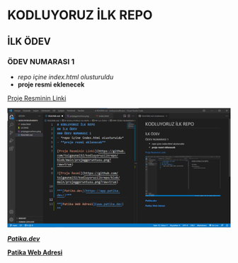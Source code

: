 # KODLUYORUZ İLK REPO
## İLK ÖDEV
### ÖDEV NUMARASI 1
- *repo içine index.html olusturuldu*
- **proje resmi eklenecek**

[Proje Resminin Linki](https://github.com/tolgaunal52/kodluyoruzilkrepo/blob/main/projeggoruntusu.png?raw=true)

![Proje Resmi](https://github.com/tolgaunal52/kodluyoruzilkrepo/blob/main/projeggoruntusu.png?raw=true)

***[Patika.dev](https://app.patika.dev/)***

**[Patika Web Adresi](https://www.patika.dev/)**
